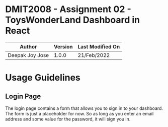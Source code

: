 # DMIT2008 - Assignment 02 - ToysWonderLand Dashboard in React

| Author          | Version | Last Modified On |
| --------------- | ------- | ---------------- |
| Deepak Joy Jose | 1.0.0   | 21/Feb/2022      |


# Usage Guidelines
## Login Page
The login page contains a form that allows you to sign in to your dashboard. The form is just a placeholder for now. So as long as you enter an email address and some value for the password, it will sign you in.
